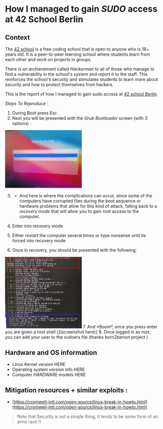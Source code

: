 # How I managed to gain _SUDO_ access at 42 School Berlin

## Context
The [42 school](https://en.wikipedia.org/wiki/42_(school)) is a free coding school that is open to anyone who is 18+ years old. It is a peer-to-peer learning school where students learn from each other and work on projects in groups. 

There is an archievement called _Hackerman_ to all of those who manage to find a vulnerability in the school's system and report it to the staff. This reinforces the school's security and stimulates students to learn more about security and how to protect themselves from hackers.

This is the report of how I managed to gain sudo access at [42 school Berlin](https://42berlin.de/).

*Steps To Reproduce :*
1. During Boot press *Esc* .
2. Next you will be presented with the _Grub Bootloader_ screen (with 3 options) : 
<img src="boot.jpg" alt="Image description" width="50%" height="50%">


3. - And here is where the complications can occur, since some of the computers have corrupted files during the boot sequence or hardware problems that allow for this kind of attack, falling back to a _recovery mode_ that will allow you to gain root access to the computer.

4. Enter into recovery mode
5. Either restart the computer several times or type nonsense until its forced into recovery mode
6. Once in recovery, you should be presented with the following:
<img src="recovery.jpg" alt="Image description" width="50%" height="50%">
7. And *Boom*, once you press enter you are given a root shell 
{<screenshot #2>](screenshot here)}
8. Once logged in as root, you can add your user to the sudoers file (thanks born2beroot project )


## Hardware and OS information
- Linux Kernel version HERE
- Operating system version info HERE
- Computer HARDWARE models HERE
## Mitigation resources + similar exploits :
* [https://cromwell-intl.com/open-source/linux-break-in-howto.html](https://cromwell-intl.com/open-source/linux-break-in-howto.html)

> Note that Security is not a simple thing, it tends to be some form of an arms race !!
